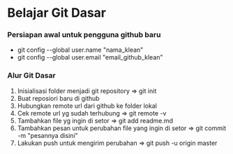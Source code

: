 # Belajar Git Dasar

### Persiapan awal untuk pengguna github baru
- git config --global user.name "nama_klean"
- git config --global user.email "email_github_klean"

### Alur Git Dasar
1. Inisialisasi folder menjadi git repository => git init
2. Buat reposiori baru di github
3. Hubungkan remote url dari github ke folder lokal
4. Cek remote url yg sudah terhubung => git remote -v
5. Tambahkan file yg ingin di setor => git add readme.md
6. Tambahkan pesan untuk perubahan file yang ingin di setor => git commit -m "pesannya disini"
7. Lakukan push untuk mengirim perubahan => git push -u origin master
